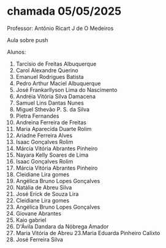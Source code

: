 # chamada 05/05/2025
Professor: Antônio Ricart J de O Medeiros

Aula sobre push

Alunos:

1. Tarcísio de Freitas Albuquerque
2. Carol Alexandre Querino
2. Emanuel Rodrigues Batista
3. Pedro Arthur Maciel Albuquerque
4. José Frankarllyson Lima do Nascimento
5. Andréia Vitória Silva Damacena
6. Samuel Lins Dantas Nunes  
7. Miguel Sthevão P. S. da Silva
8. Pietra Fernandes
9. Andreina Ferreira de Freitas
10. Maria Aparecida Duarte Rolim
11. Ariadne Ferreira Alves
12. Isaac Gonçalves Rolim
13. Márcia Vitória Abrantes Pinheiro
12. Nayara Kelly Soares de Lima 
12. Isaac Gonçalves Rolim
13. Márcia Vitória Abrantes Pinheiro
14. Cleidiane Lira gomes
20. Angélica Bruno Lopes Gonçalves
21. Natália de Abreu Silva
30. José Erick de Souza Lira
14. Cleidiane Lira gomes
20. Angélica Bruno Lopes Gonçalves
21. Giovane Abrantes 
22. Kaio gabriel
23. D'Ávila Dandara da Nóbrega Amador
22. Maria Vitória de Abreu
23.Maria Eduarda Pinheiro Calixto 
25. José Ferreira Silva

